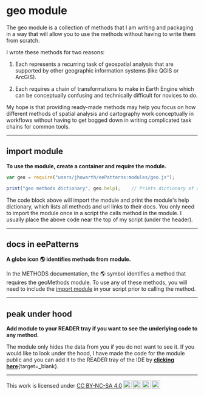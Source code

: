 # __geo module__

The geo module is a collection of methods that I am writing and packaging in a way that will allow you to use the methods without having to write them from scratch. 

I wrote these methods for two reasons:    

1. Each represents a recurring task of geospatial analysis that are supported by other geographic information systems (like QGIS or ArcGIS).

2. Each requires a chain of transformations to make in Earth Engine which can be conceptually confusing and technically difficult for novices to do.    

My hope is that providing ready-made methods may help you focus on how different methods of spatial analysis and cartography work conceptually in workflows without having to get bogged down in writing complicated task chains for common tools.  

---  

## __import module__  

__To use the module, create a container and require the module.__  

```js
var geo = require("users/jhowarth/eePatterns:modules/geo.js");

print("geo methods dictionary", geo.help);    // Prints dictionary of all tools in module.
```

The code block above will import the module and print the module's help dictionary, which lists all methods and url links to their docs. You only need to import the module once in a script the calls method in the module. I usually place the above code near the top of my script (under the header).  

---  

## __docs in eePatterns__  

__A globe icon :earth_americas: identifies methods from module.__  

In the METHODS documentation, the :earth_americas: symbol identifies a method that requires the geoMethods module. To use any of these methods, you will need to include the [import module](#import-module) in your script prior to calling the method. 

---  

## __peak under hood__

__Add module to your READER tray if you want to see the underlying code to any method.__

The module only hides the data from you if you do not want to see it. If you would like to look under the hood, I have made the code for the module public and you can add it to the READER tray of the IDE by [__clicking here__](https://code.earthengine.google.com/?accept_repo=users/jhowarth/eePatterns){target=_blank}. 

---

<p xmlns:cc="http://creativecommons.org/ns#" >This work is licensed under <a href="https://creativecommons.org/licenses/by-nc-sa/4.0/?ref=chooser-v1" target="_blank" rel="license noopener noreferrer" style="display:inline-block;">CC BY-NC-SA 4.0<img style="height:22px!important;margin-left:3px;vertical-align:text-bottom;" src="https://mirrors.creativecommons.org/presskit/icons/cc.svg?ref=chooser-v1" alt=""><img style="height:22px!important;margin-left:3px;vertical-align:text-bottom;" src="https://mirrors.creativecommons.org/presskit/icons/by.svg?ref=chooser-v1" alt=""><img style="height:22px!important;margin-left:3px;vertical-align:text-bottom;" src="https://mirrors.creativecommons.org/presskit/icons/nc.svg?ref=chooser-v1" alt=""><img style="height:22px!important;margin-left:3px;vertical-align:text-bottom;" src="https://mirrors.creativecommons.org/presskit/icons/sa.svg?ref=chooser-v1" alt=""></a></p>
